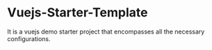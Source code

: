 # Vuejs-Starter-Template
It is a vuejs demo starter project that encompasses all the necessary configurations.
